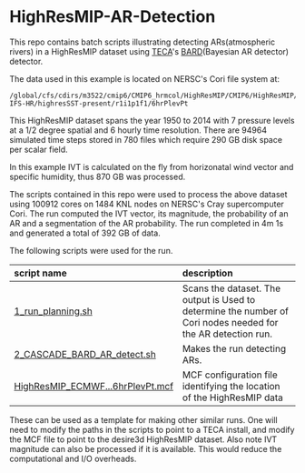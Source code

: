 HighResMIP-AR-Detection
=======================
This repo contains batch scripts illustrating detecting ARs(atmospheric rivers)
in a HighResMIP dataset using [TECA](https://github.com/LBL-EESA/TECA)'s
[BARD](https://doi.org/10.5194/gmd-2020-55)(Bayesian AR detector) detector.

The data used in this example is located on NERSC's Cori file system at:
```
/global/cfs/cdirs/m3522/cmip6/CMIP6_hrmcol/HighResMIP/CMIP6/HighResMIP/ECMWF/ECMWF-IFS-HR/highresSST-present/r1i1p1f1/6hrPlevPt
```

This HighResMIP dataset spans the year 1950 to 2014 with 7 pressure levels at a
1/2 degree spatial and 6 hourly time resolution.  There are 94964 simulated time
steps stored in 780 files which require 290 GB disk space per scalar field.

In this example IVT is calculated on the fly from horizonatal wind vector and
specific humidity, thus 870 GB was processed.

The scripts contained in this repo were used to process the above dataset using
100912 cores on 1484 KNL nodes on NERSC's Cray supercomputer Cori. The run
computed the IVT vector, its magnitude, the probability of an AR and a
segmentation of the AR probability. The run completed in 4m 1s and generated a
total of 392 GB of data.

The following scripts were used for the run.

| script name | description |
| :---- | :---- |
| [1_run_planning.sh](1_run_planning.sh) | Scans the dataset. The output is Used to determine the number of Cori nodes needed for the AR detection run. |
| [2_CASCADE_BARD_AR_detect.sh](2_CASCADE_BARD_AR_detect.sh) | Makes the run detecting ARs. |
| [HighResMIP_ECMWF...6hrPlevPt.mcf](HighResMIP_ECMWF_ECMWF-IFS-HR_highresSST-present_r1i1p1f1_6hrPlevPt.mcf) | MCF configuration file identifying the location of the HighResMIP data |

These can be used as a template for making other similar runs. One will need to
modify the paths in the scripts to point to a TECA install, and modify the MCF
file to point to the desire3d HighResMIP dataset. Also note IVT magnitude can
also be processed if it is available. This would reduce the computational and
I/O overheads.


